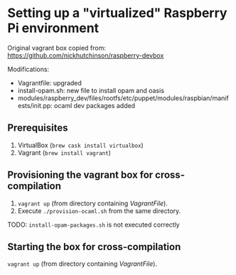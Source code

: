 
# Setting up a "virtualized" Raspberry Pi environment

Original vagrant box copied from:
https://github.com/nickhutchinson/raspberry-devbox

Modifications:
- Vagrantfile: upgraded
- install-opam.sh: new file to install opam and oasis
- modules/raspberry_dev/files/rootfs/etc/puppet/modules/raspbian/manifests/init.pp: ocaml dev packages added

## Prerequisites

1. VirtualBox (`brew cask install virtualbox`)
2. Vagrant (`brew install vagrant`)

## Provisioning the vagrant box for cross-compilation

1. `vagrant up` (from directory containing *VagrantFile*).
2. Execute `./provision-ocaml.sh` from the same directory.

TODO: `install-opam-packages.sh` is not executed correctly

## Starting the box for cross-compilation

`vagrant up` (from directory containing *VagrantFile*).
